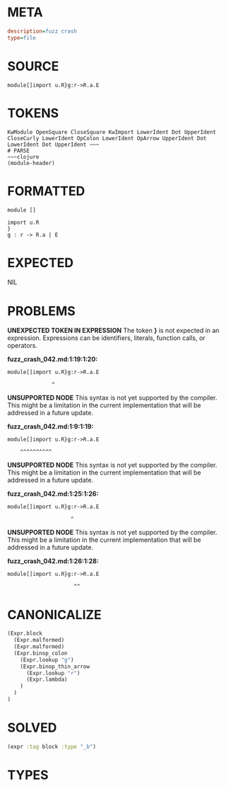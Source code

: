 # META
~~~ini
description=fuzz crash
type=file
~~~
# SOURCE
~~~roc
module[]import u.R}g:r->R.a.E
~~~
# TOKENS
~~~text
KwModule OpenSquare CloseSquare KwImport LowerIdent Dot UpperIdent CloseCurly LowerIdent OpColon LowerIdent OpArrow UpperIdent Dot LowerIdent Dot UpperIdent ~~~
# PARSE
~~~clojure
(module-header)
~~~
# FORMATTED
~~~roc
module []

import u.R
}
g : r -> R.a | E
~~~
# EXPECTED
NIL
# PROBLEMS
**UNEXPECTED TOKEN IN EXPRESSION**
The token **}** is not expected in an expression.
Expressions can be identifiers, literals, function calls, or operators.

**fuzz_crash_042.md:1:19:1:20:**
```roc
module[]import u.R}g:r->R.a.E
```
                  ^


**UNSUPPORTED NODE**
This syntax is not yet supported by the compiler.
This might be a limitation in the current implementation that will be addressed in a future update.

**fuzz_crash_042.md:1:9:1:19:**
```roc
module[]import u.R}g:r->R.a.E
```
        ^^^^^^^^^^


**UNSUPPORTED NODE**
This syntax is not yet supported by the compiler.
This might be a limitation in the current implementation that will be addressed in a future update.

**fuzz_crash_042.md:1:25:1:26:**
```roc
module[]import u.R}g:r->R.a.E
```
                        ^


**UNSUPPORTED NODE**
This syntax is not yet supported by the compiler.
This might be a limitation in the current implementation that will be addressed in a future update.

**fuzz_crash_042.md:1:26:1:28:**
```roc
module[]import u.R}g:r->R.a.E
```
                         ^^


# CANONICALIZE
~~~clojure
(Expr.block
  (Expr.malformed)
  (Expr.malformed)
  (Expr.binop_colon
    (Expr.lookup "g")
    (Expr.binop_thin_arrow
      (Expr.lookup "r")
      (Expr.lambda)
    )
  )
)
~~~
# SOLVED
~~~clojure
(expr :tag block :type "_b")
~~~
# TYPES
~~~roc
~~~
